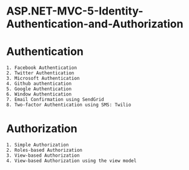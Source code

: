 # ASP.NET-MVC-5-Identity-Authentication-and-Authorization
# Authentication
    1. Facebook Authentication
    2. Twitter Authentication
    3. Microsoft Authentication
    4. Github authentication
    5. Google Authentication
    6. Window Authentication
    7. Email Confirmation using SendGrid
    8. Two-factor Authentication using SMS: Twilio

    
# Authorization
    1. Simple Authorization
    2. Roles-based Authorization
    3. View-based Authorization
    4. View-based Authorization using the view model
